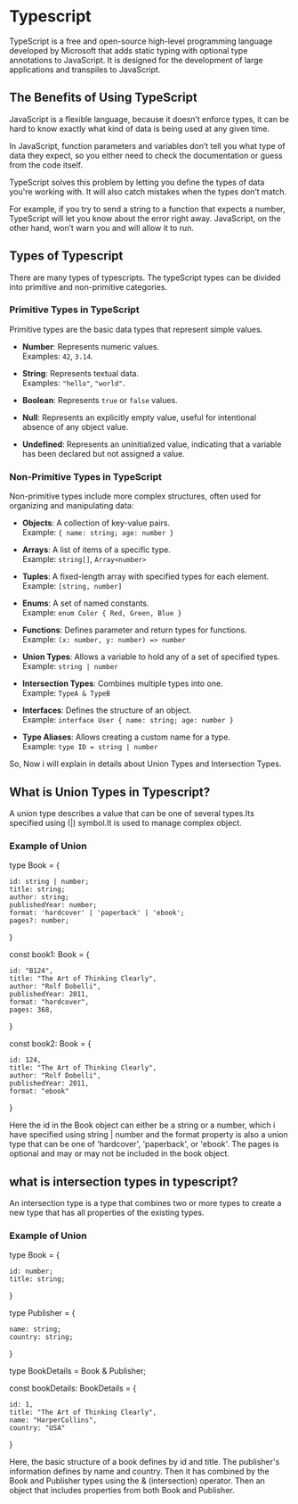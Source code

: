 # Typescript
TypeScript is a free and open-source high-level programming language developed by Microsoft that adds static typing with optional type annotations to JavaScript. It is designed for the development of large applications and transpiles to JavaScript.



## The Benefits of Using TypeScript

JavaScript is a flexible language, because it doesn’t enforce types, it can be hard to know exactly what kind of data is being used at any given time.

In JavaScript, function parameters and variables don’t tell you what type of data they expect, so you either need to check the documentation or guess from the code itself.

TypeScript solves this problem by letting you define the types of data you're working with. It will also catch mistakes when the types don’t match.

For example, if you try to send a string to a function that expects a number, TypeScript will let you know about the error right away. JavaScript, on the other hand, won’t warn you and will allow it to run.



## Types of Typescript
There are many types of typescripts. The typeScript types can be divided into primitive and non-primitive categories.

### Primitive Types in TypeScript
Primitive types are the basic data types that represent simple values.

- **Number**: Represents numeric values.  
  Examples: `42`, `3.14`.

- **String**: Represents textual data.  
  Examples: `"hello"`, `"world"`.

- **Boolean**: Represents `true` or `false` values.

- **Null**: Represents an explicitly empty value, useful for intentional absence of any object value.

- **Undefined**: Represents an uninitialized value, indicating that a variable has been declared but not assigned a value.






### Non-Primitive Types in TypeScript

Non-primitive types include more complex structures, often used for organizing and manipulating data:

- **Objects**: A collection of key-value pairs.  
  Example: `{ name: string; age: number }`

- **Arrays**: A list of items of a specific type.  
  Example: `string[]`, `Array<number>`

- **Tuples**: A fixed-length array with specified types for each element.  
  Example: `[string, number]`

- **Enums**: A set of named constants.  
  Example: `enum Color { Red, Green, Blue }`

- **Functions**: Defines parameter and return types for functions.  
  Example: `(x: number, y: number) => number`

- **Union Types**: Allows a variable to hold any of a set of specified types.  
  Example: `string | number`

- **Intersection Types**: Combines multiple types into one.  
  Example: `TypeA & TypeB`

- **Interfaces**: Defines the structure of an object.  
  Example: `interface User { name: string; age: number }`

- **Type Aliases**: Allows creating a custom name for a type.  
  Example: `type ID = string | number`



So, Now i will explain in details about Union Types and Intersection Types.

## What is Union Types in Typescript?
A union type describes a value that can be one of several types.Its specified using (|) symbol.It is used to manage complex object.

### Example of Union

type Book = {
    
    id: string | number;
    title: string;
    author: string;
    publishedYear: number;
    format: 'hardcover' | 'paperback' | 'ebook'; 
    pages?: number;


}

const book1: Book = {

    id: "B124",  
    title: "The Art of Thinking Clearly",
    author: "Rolf Dobelli",
    publishedYear: 2011,
    format: "hardcover",
    pages: 368,

}

const book2: Book = {

    id: 124,  
    title: "The Art of Thinking Clearly",
    author: "Rolf Dobelli",
    publishedYear: 2011,
    format: "ebook"

}


Here the id in the Book object can either be a string or a number, which i have specified using string | number  and the format property is also a union type that can be one of 'hardcover', 'paperback', or 'ebook'. The pages is optional and may or may not be included in the book object.



## what is intersection types in typescript?
An intersection type is a type that combines two or more types to create a new type that has all properties of the existing types.

### Example of Union

type Book = {

    id: number;
    title: string;

}

type Publisher = {

    name: string;
    country: string;

}

type BookDetails = Book & Publisher;

const bookDetails: BookDetails = {

    id: 1,
    title: "The Art of Thinking Clearly",
    name: "HarperCollins",
    country: "USA"
    
}



Here, the basic structure of a book defines by id and title. The publisher's information defines by name and country. Then it has combined by the Book and Publisher types using the & (intersection) operator. Then an object that includes properties from both Book and Publisher.

